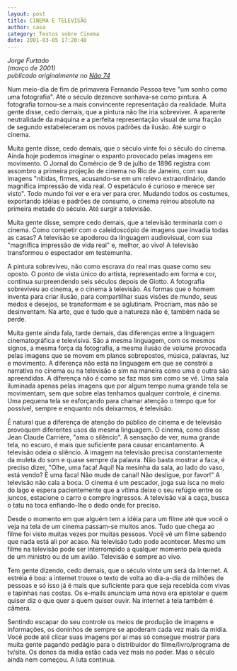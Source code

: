 ```yaml
---
layout: post
title: CINEMA E TELEVISÃO
author: casa
category: Textos sobre Cinema
date: 2001-03-05 17:20:48
---
```

*Jorge Furtado*\
*(março de 2001)*\
*publicado originalmente no [Não 74](https://www.nao-til.com.br/nao-74/furtado2.htm)*

Num meio-dia de fim de primavera Fernando Pessoa teve "um sonho como uma fotografia". Até o século dezenove sonhava-se como pintura. A fotografia tornou-se a mais convincente representação da realidade. Muita gente disse, cedo demais, que a pintura não lhe iria sobreviver. A aparente neutralidade da máquina e a perfeita representação visual de uma fração de segundo estabeleceram os novos padrões da ilusão. Até surgir o cinema.

Muita gente disse, cedo demais, que o século vinte foi o século do cinema. Ainda hoje podemos imaginar o espanto provocado pelas imagens em movimento. O Jornal do Comércio de 9 de julho de 1896 registra com assombro a primeira projeção de cinema no Rio de Janeiro, com sua imagens "nítidas, firmes, acusando-se em um relevo extraordinário, dando magnífica impressão de vida real. O espetáculo é curioso e merece ser visto". Todo mundo foi ver e era ver para crer. Mudando todos os costumes, exportando idéias e padrões de consumo, o cinema reinou absoluto na primeira metade do século. Até surgir a televisão.

Muita gente disse, sempre cedo demais, que a televisão terminaria com o cinema. Como competir com o caleidoscópio de imagens que invadia todas as casas? A televisão se apoderou da linguagem audiovisual, com sua "magnífica impressão de vida real" e, melhor, ao vivo! A televisão transformou o espectador em testemunha.

A pintura sobreviveu, não como escrava do real mas quase como seu oposto. O ponto de vista único do artista, representado em forma e cor, continua surpreendendo seis séculos depois de Giotto. A fotografia sobreviveu ao cinema, e o cinema à televisão. As formas que o homem inventa para criar ilusão, para compartilhar suas visões de mundo, seus medos e desejos, se transformam e se aglutinam. Procriam, mas não se desinventam. Na arte, que é tudo que a natureza não é, também nada se perde.

Muita gente ainda fala, tarde demais, das diferenças entre a linguagem cinematográfica e televisiva. São a mesma linguagem, com os mesmos signos, a mesma força da fotografia, a mesma ilusão de volume provocada pelas imagens que se movem em planos sobrepostos, música, palavras, luz e movimento. A diferença não está na linguagem em que se constrói a narrativa no cinema ou na televisão e sim na maneira como uma e outra são apreendidas. A diferença não é como se faz mas sim como se vê. Uma sala iluminada apenas pelas imagens que por algum tempo numa grande tela se movimentam, sem que sobre elas tenhamos qualquer controle, é cinema. Uma pequena tela se esforçando para chamar atenção o tempo que for possível, sempre e enquanto nós deixarmos, é televisão.

É natural que a diferença de atenção do público de cinema e de televisão provoquem diferentes usos da mesma linguagem. O cinema, como disse Jean Claude Carriére, "ama o silêncio". A sensação de ver, numa grande tela, no escuro, é mais que suficiente para causar encantamento. A televisão odeia o silêncio. A imagem na televisão precisa constantemente da muleta do som e quase sempre da palavra. Não basta mostrar a faca, é preciso dizer, "Olhe, uma faca! Aqui! Na mesinha da sala, ao lado do vaso, está vendo? É uma faca! Não mude de canal! Não desligue, por favor!" A televisão não cala a boca. O cinema é um pescador, joga sua isca no meio do lago e espera pacientemente que a vítima deixe o seu refúgio entre os juncos, estacione o carro e compre ingressos. A televisão vai a caça, busca o tatu na toca enfiando-lhe o dedo onde for preciso.

Desde o momento em que alguém tem a idéia para um filme até que você o veja na tela de um cinema passam-se muitos anos. Tudo que chega ao filme foi visto muitas vezes por muitas pessoas. Você vê um filme sabendo que nada está ali por acaso. Na televisão tudo pode acontecer. Mesmo um filme na televisão pode ser interrompido a qualquer momento pela queda de um ministro ou de um avião. Televisão é sempre ao vivo.

Tem gente dizendo, cedo demais, que o século vinte um será da internet. A estréia é boa: a internet trouxe o texto de volta ao dia-a-dia de milhões de pessoas e só isso já é mais que suficiente para que seja recebida com vivas e tapinhas nas costas. Os e-mails anunciam uma nova era epistolar e quem quiser diz o que quer a quem quiser ouvir. Na internet a tela também é câmera.

Sentindo escapar do seu controle os meios de produção de imagens e informações, os doninhos de sempre se apoderam cada vez mais da mídia. Você pode até clicar suas imagens por aí mas só consegue mostrar para muita gente pagando pedágio para o distribuidor  do filme/livro/programa de tv/site. Os donos da mídia estão cada vez mais no poder. Mas o século ainda nem começou. A luta continua.